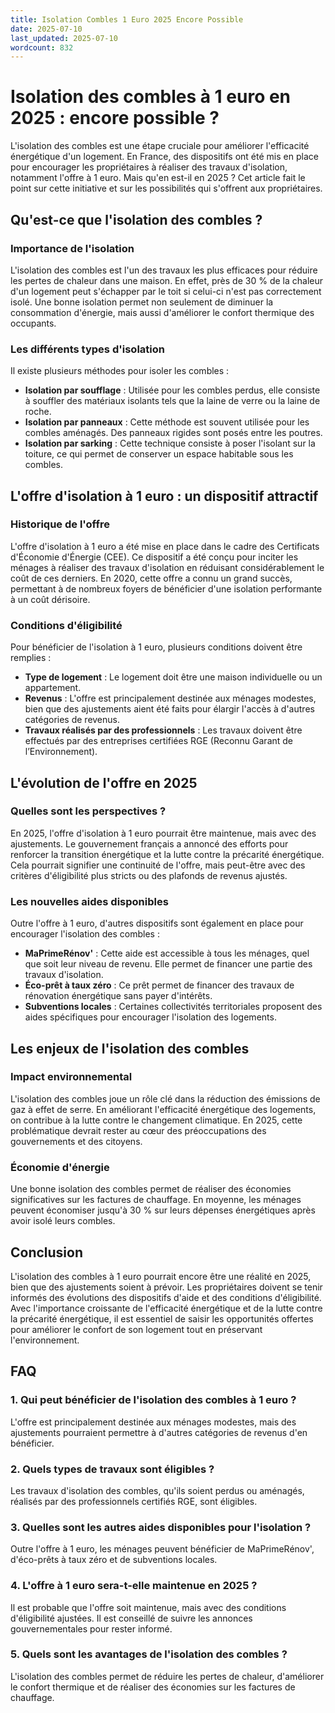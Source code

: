 ```yaml
---
title: Isolation Combles 1 Euro 2025 Encore Possible
date: 2025-07-10
last_updated: 2025-07-10
wordcount: 832
---
```


# Isolation des combles à 1 euro en 2025 : encore possible ?

L'isolation des combles est une étape cruciale pour améliorer l'efficacité énergétique d'un logement. En France, des dispositifs ont été mis en place pour encourager les propriétaires à réaliser des travaux d'isolation, notamment l'offre à 1 euro. Mais qu'en est-il en 2025 ? Cet article fait le point sur cette initiative et sur les possibilités qui s'offrent aux propriétaires.

## Qu'est-ce que l'isolation des combles ?

### Importance de l'isolation

L'isolation des combles est l'un des travaux les plus efficaces pour réduire les pertes de chaleur dans une maison. En effet, près de 30 % de la chaleur d'un logement peut s'échapper par le toit si celui-ci n'est pas correctement isolé. Une bonne isolation permet non seulement de diminuer la consommation d'énergie, mais aussi d'améliorer le confort thermique des occupants.

### Les différents types d'isolation

Il existe plusieurs méthodes pour isoler les combles :

- **Isolation par soufflage** : Utilisée pour les combles perdus, elle consiste à souffler des matériaux isolants tels que la laine de verre ou la laine de roche.
- **Isolation par panneaux** : Cette méthode est souvent utilisée pour les combles aménagés. Des panneaux rigides sont posés entre les poutres.
- **Isolation par sarking** : Cette technique consiste à poser l'isolant sur la toiture, ce qui permet de conserver un espace habitable sous les combles.

## L'offre d'isolation à 1 euro : un dispositif attractif

### Historique de l'offre

L'offre d'isolation à 1 euro a été mise en place dans le cadre des Certificats d'Économie d'Énergie (CEE). Ce dispositif a été conçu pour inciter les ménages à réaliser des travaux d'isolation en réduisant considérablement le coût de ces derniers. En 2020, cette offre a connu un grand succès, permettant à de nombreux foyers de bénéficier d'une isolation performante à un coût dérisoire.

### Conditions d'éligibilité

Pour bénéficier de l'isolation à 1 euro, plusieurs conditions doivent être remplies :

- **Type de logement** : Le logement doit être une maison individuelle ou un appartement.
- **Revenus** : L'offre est principalement destinée aux ménages modestes, bien que des ajustements aient été faits pour élargir l'accès à d'autres catégories de revenus.
- **Travaux réalisés par des professionnels** : Les travaux doivent être effectués par des entreprises certifiées RGE (Reconnu Garant de l’Environnement).

## L'évolution de l'offre en 2025

### Quelles sont les perspectives ?

En 2025, l'offre d'isolation à 1 euro pourrait être maintenue, mais avec des ajustements. Le gouvernement français a annoncé des efforts pour renforcer la transition énergétique et la lutte contre la précarité énergétique. Cela pourrait signifier une continuité de l'offre, mais peut-être avec des critères d'éligibilité plus stricts ou des plafonds de revenus ajustés.

### Les nouvelles aides disponibles

Outre l'offre à 1 euro, d'autres dispositifs sont également en place pour encourager l'isolation des combles :

- **MaPrimeRénov'** : Cette aide est accessible à tous les ménages, quel que soit leur niveau de revenu. Elle permet de financer une partie des travaux d'isolation.
- **Éco-prêt à taux zéro** : Ce prêt permet de financer des travaux de rénovation énergétique sans payer d'intérêts.
- **Subventions locales** : Certaines collectivités territoriales proposent des aides spécifiques pour encourager l'isolation des logements.

## Les enjeux de l'isolation des combles

### Impact environnemental

L'isolation des combles joue un rôle clé dans la réduction des émissions de gaz à effet de serre. En améliorant l'efficacité énergétique des logements, on contribue à la lutte contre le changement climatique. En 2025, cette problématique devrait rester au cœur des préoccupations des gouvernements et des citoyens.

### Économie d'énergie

Une bonne isolation des combles permet de réaliser des économies significatives sur les factures de chauffage. En moyenne, les ménages peuvent économiser jusqu'à 30 % sur leurs dépenses énergétiques après avoir isolé leurs combles.

## Conclusion

L'isolation des combles à 1 euro pourrait encore être une réalité en 2025, bien que des ajustements soient à prévoir. Les propriétaires doivent se tenir informés des évolutions des dispositifs d'aide et des conditions d'éligibilité. Avec l'importance croissante de l'efficacité énergétique et de la lutte contre la précarité énergétique, il est essentiel de saisir les opportunités offertes pour améliorer le confort de son logement tout en préservant l'environnement.

## FAQ

### 1. Qui peut bénéficier de l'isolation des combles à 1 euro ?

L'offre est principalement destinée aux ménages modestes, mais des ajustements pourraient permettre à d'autres catégories de revenus d'en bénéficier.

### 2. Quels types de travaux sont éligibles ?

Les travaux d'isolation des combles, qu'ils soient perdus ou aménagés, réalisés par des professionnels certifiés RGE, sont éligibles.

### 3. Quelles sont les autres aides disponibles pour l'isolation ?

Outre l'offre à 1 euro, les ménages peuvent bénéficier de MaPrimeRénov', d'éco-prêts à taux zéro et de subventions locales.

### 4. L'offre à 1 euro sera-t-elle maintenue en 2025 ?

Il est probable que l'offre soit maintenue, mais avec des conditions d'éligibilité ajustées. Il est conseillé de suivre les annonces gouvernementales pour rester informé.

### 5. Quels sont les avantages de l'isolation des combles ?

L'isolation des combles permet de réduire les pertes de chaleur, d'améliorer le confort thermique et de réaliser des économies sur les factures de chauffage.